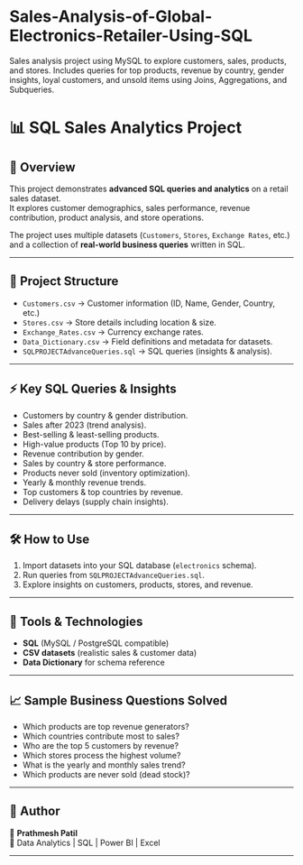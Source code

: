 # Sales-Analysis-of-Global-Electronics-Retailer-Using-SQL
Sales analysis project using MySQL to explore customers, sales, products, and stores. Includes queries for top products, revenue by country, gender insights, loyal customers, and unsold items using Joins, Aggregations, and Subqueries.
# 📊 SQL Sales Analytics Project


## 📌 Overview
This project demonstrates **advanced SQL queries and analytics** on a retail sales dataset.  
It explores customer demographics, sales performance, revenue contribution, product analysis, and store operations.

The project uses multiple datasets (`Customers`, `Stores`, `Exchange Rates`, etc.) and a collection of **real-world business queries** written in SQL.

---

## 📂 Project Structure
- `Customers.csv` → Customer information (ID, Name, Gender, Country, etc.)
- `Stores.csv` → Store details including location & size.
- `Exchange_Rates.csv` → Currency exchange rates.
- `Data_Dictionary.csv` → Field definitions and metadata for datasets.
- `SQLPROJECTAdvanceQueries.sql` → SQL queries (insights & analysis).

---

## ⚡ Key SQL Queries & Insights
- Customers by country & gender distribution.
- Sales after 2023 (trend analysis).
- Best-selling & least-selling products.
- High-value products (Top 10 by price).
- Revenue contribution by gender.
- Sales by country & store performance.
- Products never sold (inventory optimization).
- Yearly & monthly revenue trends.
- Top customers & top countries by revenue.
- Delivery delays (supply chain insights).



---

## 🛠️ How to Use
1. Import datasets into your SQL database (`electronics` schema).
2. Run queries from `SQLPROJECTAdvanceQueries.sql`.
3. Explore insights on customers, products, stores, and revenue.

---

## 🚀 Tools & Technologies
- **SQL** (MySQL / PostgreSQL compatible)
- **CSV datasets** (realistic sales & customer data)
- **Data Dictionary** for schema reference

---

## 📈 Sample Business Questions Solved
- Which products are top revenue generators?
- Which countries contribute most to sales?
- Who are the top 5 customers by revenue?
- Which stores process the highest volume?
- What is the yearly and monthly sales trend?
- Which products are never sold (dead stock)?

---

## 📌 Author
👤 **Prathmesh Patil**  
💼 Data Analytics | SQL | Power BI | Excel  

---

